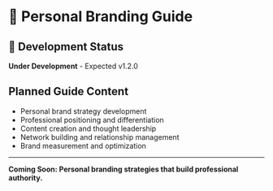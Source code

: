 # 🚀 Personal Branding Guide

## 🚧 Development Status
**Under Development** - Expected v1.2.0

## Planned Guide Content
- Personal brand strategy development
- Professional positioning and differentiation
- Content creation and thought leadership
- Network building and relationship management
- Brand measurement and optimization

---
**Coming Soon: Personal branding strategies that build professional authority.**
